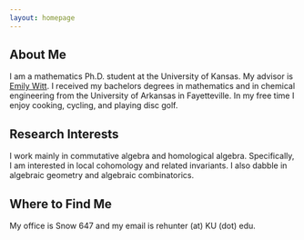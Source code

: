 ```yaml
---
layout: homepage
---
```


## About Me

I am a mathematics Ph.D. student at the University of Kansas. My advisor is <a href="https://witt.ku.edu">Emily Witt</a>. I received my bachelors degrees in mathematics and in chemical engineering from the University of Arkansas in Fayetteville. In my free time I enjoy cooking, cycling, and playing disc golf.

## Research Interests

I work mainly in commutative algebra and homological algebra. Specifically, I am interested in local cohomology and related invariants. I also dabble in algebraic geometry and algebraic combinatorics.

## Where to Find Me

My office is Snow 647 and my email is rehunter (at) KU (dot) edu.
